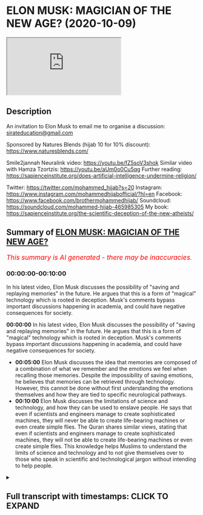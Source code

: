 # ELON MUSK: MAGICIAN OF THE NEW AGE? (2020-10-09)

<iframe loading='lazy' allow='autoplay' src='https://www.youtube.com/embed/tm_MZ4GX05A'></iframe>

## Description

An invitation to Elon Musk to email me to organise a discussion:  
sirateducation@gmail.com

Sponsored by Natures Blends (hijab 10 for 10% discount): <https://www.naturesblends.com/>

Smile2jannah Neuralink video: <https://youtu.be/fZ5soV3shok>
Similar video with Hamza Tzortzis: <https://youtu.be/aUm0o0Cu5qg>
Further reading: <https://sapienceinstitute.org/does-artificial-intelligence-undermine-religion/>

Twitter: <https://twitter.com/mohammed_hijab?s=20>
Instagram: <https://www.instagram.com/mohammedhijabofficial/?hl=en>
Facebook: <https://www.facebook.com/brothermohammedhijab/>
Soundcloud: <https://soundcloud.com/mohammed-hijab-465985305>
My book: <https://sapienceinstitute.org/the-scientific-deception-of-the-new-atheists/>

## Summary of [ELON MUSK: MAGICIAN OF THE NEW AGE?](https://www.youtube.com/watch?v=tm_MZ4GX05A)

*<span style="color:red; font-size:125%">This summary is AI generated - there may be inaccuracies</span>. [](/)*

### <a onclick="modifyYTiframeseektime('0')">00:00:00-00:10:00</a>

In his latest video, Elon Musk discusses the possibility of "saving and replaying memories" in the future. He argues that this is a form of "magical" technology which is rooted in deception. Musk's comments bypass important discussions happening in academia, and could have negative consequences for society.

**<a onclick="modifyYTiframeseektime('0')">00:00:00</a>** In his latest video, Elon Musk discusses the possibility of "saving and replaying memories" in the future. He argues that this is a form of "magical" technology which is rooted in deception. Musk's comments bypass important discussions happening in academia, and could have negative consequences for society.

* **<a onclick="modifyYTiframeseektime('300')">00:05:00</a>** Elon Musk discusses the idea that memories are composed of a combination of what we remember and the emotions we feel when recalling those memories. Despite the impossibility of saving emotions, he believes that memories can be retrieved through technology. However, this cannot be done without first understanding the emotions themselves and how they are tied to specific neurological pathways.
* **<a onclick="modifyYTiframeseektime('600')">00:10:00</a>**  Elon Musk discusses the limitations of science and technology, and how they can be used to enslave people. He says that even if scientists and engineers manage to create sophisticated machines, they will never be able to create life-bearing machines or even create simple flies. The Quran shares similar views, stating that even if scientists and engineers manage to create sophisticated machines, they will not be able to create life-bearing machines or even create simple flies. This knowledge helps Muslims to understand the limits of science and technology and to not give themselves over to those who speak in scientific and technological jargon without intending to help people.

<details><summary><h2>Full transcript with timestamps: CLICK TO EXPAND</h2></summary>

<a onclick="modifyYTiframeseektime('0')">0:00:00</a> [Music]  
<a onclick="modifyYTiframeseektime('5')">0:00:05</a> is the hijab 10  
<a onclick="modifyYTiframeseektime('7')">0:00:07</a> discount code for 10 percent discount on  
<a onclick="modifyYTiframeseektime('9')">0:00:09</a> a wide range of products including  
<a onclick="modifyYTiframeseektime('11')">0:00:11</a> premium ethiopian black seed products  
<a onclick="modifyYTiframeseektime('13')">0:00:13</a> assalamu alaikum  
<a onclick="modifyYTiframeseektime('15')">0:00:15</a> how are you guys doing it's a nice day  
<a onclick="modifyYTiframeseektime('19')">0:00:19</a> and it's a nice day to comment on  
<a onclick="modifyYTiframeseektime('21')">0:00:21</a> something which is very viral on the  
<a onclick="modifyYTiframeseektime('23')">0:00:23</a> internet  
<a onclick="modifyYTiframeseektime('24')">0:00:24</a> the neural link and obviously our  
<a onclick="modifyYTiframeseektime('26')">0:00:26</a> brother zeeshan from smile to janna has  
<a onclick="modifyYTiframeseektime('28')">0:00:28</a> an entire video on this which you can  
<a onclick="modifyYTiframeseektime('30')">0:00:30</a> check out  
<a onclick="modifyYTiframeseektime('31')">0:00:31</a> but let me talk about this because  
<a onclick="modifyYTiframeseektime('33')">0:00:33</a> actually when i went to santa clara i  
<a onclick="modifyYTiframeseektime('34')">0:00:34</a> went to santa clara which is also known  
<a onclick="modifyYTiframeseektime('36')">0:00:36</a> as  
<a onclick="modifyYTiframeseektime('36')">0:00:36</a> silicon valley and i had a debate  
<a onclick="modifyYTiframeseektime('40')">0:00:40</a> with one of the intellectuals there or  
<a onclick="modifyYTiframeseektime('43')">0:00:43</a> one of the  
<a onclick="modifyYTiframeseektime('44')">0:00:44</a> people who represented atheism an  
<a onclick="modifyYTiframeseektime('46')">0:00:46</a> atheism debate in  
<a onclick="modifyYTiframeseektime('48')">0:00:48</a> sacramento and i was in california and i  
<a onclick="modifyYTiframeseektime('50')">0:00:50</a> went to santa clara  
<a onclick="modifyYTiframeseektime('51')">0:00:51</a> and there was someone who actually works  
<a onclick="modifyYTiframeseektime('53')">0:00:53</a> with elon musk  
<a onclick="modifyYTiframeseektime('54')">0:00:54</a> who came to me and he said he wants to  
<a onclick="modifyYTiframeseektime('56')">0:00:56</a> have me speak to elon musk  
<a onclick="modifyYTiframeseektime('59')">0:00:59</a> privately and so on and so forth and at  
<a onclick="modifyYTiframeseektime('61')">0:01:01</a> that time  
<a onclick="modifyYTiframeseektime('62')">0:01:02</a> the schedules were conflicting i mean i  
<a onclick="modifyYTiframeseektime('64')">0:01:04</a> had to go back to london  
<a onclick="modifyYTiframeseektime('65')">0:01:05</a> i had to go to la first and then go back  
<a onclick="modifyYTiframeseektime('67')">0:01:07</a> to london and so the schedules were  
<a onclick="modifyYTiframeseektime('69')">0:01:09</a> conflicting and unfortunately i wasn't  
<a onclick="modifyYTiframeseektime('72')">0:01:12</a> able  
<a onclick="modifyYTiframeseektime('72')">0:01:12</a> to make that that meeting but of course  
<a onclick="modifyYTiframeseektime('75')">0:01:15</a> now if we  
<a onclick="modifyYTiframeseektime('76')">0:01:16</a> uh want to reschedule it we can i know  
<a onclick="modifyYTiframeseektime('78')">0:01:18</a> obviously elon musk  
<a onclick="modifyYTiframeseektime('79')">0:01:19</a> or his employees or anyone who works for  
<a onclick="modifyYTiframeseektime('81')">0:01:21</a> him can  
<a onclick="modifyYTiframeseektime('82')">0:01:22</a> contact me uh on the email that belongs  
<a onclick="modifyYTiframeseektime('85')">0:01:25</a> to this channel you can obviously go to  
<a onclick="modifyYTiframeseektime('86')">0:01:26</a> the about us  
<a onclick="modifyYTiframeseektime('87')">0:01:27</a> page or the section on the youtube  
<a onclick="modifyYTiframeseektime('89')">0:01:29</a> channel and send me an email  
<a onclick="modifyYTiframeseektime('90')">0:01:30</a> with the appropriate titling but having  
<a onclick="modifyYTiframeseektime('92')">0:01:32</a> said this now  
<a onclick="modifyYTiframeseektime('94')">0:01:34</a> the reason why i've just thought of elon  
<a onclick="modifyYTiframeseektime('95')">0:01:35</a> musk is because of the whole neural link  
<a onclick="modifyYTiframeseektime('97')">0:01:37</a> discussion that's being had but before  
<a onclick="modifyYTiframeseektime('99')">0:01:39</a> we have that discussion and  
<a onclick="modifyYTiframeseektime('100')">0:01:40</a> before i comment on those things let's  
<a onclick="modifyYTiframeseektime('102')">0:01:42</a> see what elon musk actually said which i  
<a onclick="modifyYTiframeseektime('105')">0:01:45</a> thought  
<a onclick="modifyYTiframeseektime('105')">0:01:45</a> was quite problematic let's take a look  
<a onclick="modifyYTiframeseektime('107')">0:01:47</a> at what he says will you be able to save  
<a onclick="modifyYTiframeseektime('109')">0:01:49</a> and replay  
<a onclick="modifyYTiframeseektime('110')">0:01:50</a> memories in the future  
<a onclick="modifyYTiframeseektime('113')">0:01:53</a> uh yes i think uh in the future you will  
<a onclick="modifyYTiframeseektime('115')">0:01:55</a> be able to save and  
<a onclick="modifyYTiframeseektime('117')">0:01:57</a> replay memories um i mean this is  
<a onclick="modifyYTiframeseektime('119')">0:01:59</a> obviously sounding increasingly like a  
<a onclick="modifyYTiframeseektime('121')">0:02:01</a> black mirror episode  
<a onclick="modifyYTiframeseektime('122')">0:02:02</a> before i comment on this situation here  
<a onclick="modifyYTiframeseektime('124')">0:02:04</a> with elon musk  
<a onclick="modifyYTiframeseektime('125')">0:02:05</a> i want to say something which is that  
<a onclick="modifyYTiframeseektime('127')">0:02:07</a> you know back in the days  
<a onclick="modifyYTiframeseektime('129')">0:02:09</a> magic used to be illusionary you used to  
<a onclick="modifyYTiframeseektime('131')">0:02:11</a> have some kind of you know trick  
<a onclick="modifyYTiframeseektime('132')">0:02:12</a> to take the bunny out of the hat and so  
<a onclick="modifyYTiframeseektime('135')">0:02:15</a> on that would be magic  
<a onclick="modifyYTiframeseektime('136')">0:02:16</a> but i want to give you maybe a thought  
<a onclick="modifyYTiframeseektime('138')">0:02:18</a> experiment something to think about  
<a onclick="modifyYTiframeseektime('140')">0:02:20</a> if we brought one of our smartphones or  
<a onclick="modifyYTiframeseektime('143')">0:02:23</a> maybe a rocket or  
<a onclick="modifyYTiframeseektime('144')">0:02:24</a> a car and we transported it back to  
<a onclick="modifyYTiframeseektime('148')">0:02:28</a> let's say the 8th century or the 9th  
<a onclick="modifyYTiframeseektime('150')">0:02:30</a> century what do you think people would  
<a onclick="modifyYTiframeseektime('152')">0:02:32</a> say about this instrument this  
<a onclick="modifyYTiframeseektime('154')">0:02:34</a> technological instrument i'm pretty sure  
<a onclick="modifyYTiframeseektime('156')">0:02:36</a> that they would call this magical and  
<a onclick="modifyYTiframeseektime('159')">0:02:39</a> the reason why  
<a onclick="modifyYTiframeseektime('160')">0:02:40</a> they would call this magical is because  
<a onclick="modifyYTiframeseektime('161')">0:02:41</a> for them it's completely inexplicable  
<a onclick="modifyYTiframeseektime('163')">0:02:43</a> they can't explain it in any way shape  
<a onclick="modifyYTiframeseektime('165')">0:02:45</a> or form  
<a onclick="modifyYTiframeseektime('166')">0:02:46</a> so they would attribute it to the demons  
<a onclick="modifyYTiframeseektime('167')">0:02:47</a> they would attribute it  
<a onclick="modifyYTiframeseektime('169')">0:02:49</a> to magic and magic really works best  
<a onclick="modifyYTiframeseektime('173')">0:02:53</a> when the person who's doing it is able  
<a onclick="modifyYTiframeseektime('176')">0:02:56</a> to delude  
<a onclick="modifyYTiframeseektime('178')">0:02:58</a> in a sense deceive individuals into  
<a onclick="modifyYTiframeseektime('181')">0:03:01</a> thinking  
<a onclick="modifyYTiframeseektime('182')">0:03:02</a> that they can do something which is not  
<a onclick="modifyYTiframeseektime('183')">0:03:03</a> actually possible  
<a onclick="modifyYTiframeseektime('185')">0:03:05</a> which defies the scope of the empirical  
<a onclick="modifyYTiframeseektime('188')">0:03:08</a> reality  
<a onclick="modifyYTiframeseektime('190')">0:03:10</a> and i think that to be honest with you  
<a onclick="modifyYTiframeseektime('192')">0:03:12</a> um when i was growing up i used to watch  
<a onclick="modifyYTiframeseektime('194')">0:03:14</a> these  
<a onclick="modifyYTiframeseektime('195')">0:03:15</a> you know when i was a kid i used to  
<a onclick="modifyYTiframeseektime('196')">0:03:16</a> watch people like david blaine and these  
<a onclick="modifyYTiframeseektime('198')">0:03:18</a> you know  
<a onclick="modifyYTiframeseektime('199')">0:03:19</a> famous magicians recently i saw david  
<a onclick="modifyYTiframeseektime('201')">0:03:21</a> blaine he's on the  
<a onclick="modifyYTiframeseektime('203')">0:03:23</a> gre uh joe rogan experience podcast  
<a onclick="modifyYTiframeseektime('206')">0:03:26</a> and he was vomiting out some frogs and i  
<a onclick="modifyYTiframeseektime('209')">0:03:29</a> i promise you even joe rogan was  
<a onclick="modifyYTiframeseektime('210')">0:03:30</a> felt sick and disgusted from this and i  
<a onclick="modifyYTiframeseektime('213')">0:03:33</a> don't think  
<a onclick="modifyYTiframeseektime('214')">0:03:34</a> that we have room for that kind of  
<a onclick="modifyYTiframeseektime('216')">0:03:36</a> illusionary type of magic anymore it's  
<a onclick="modifyYTiframeseektime('218')">0:03:38</a> boring now it's  
<a onclick="modifyYTiframeseektime('219')">0:03:39</a> the thing of the past it's a waste of  
<a onclick="modifyYTiframeseektime('221')">0:03:41</a> time  
<a onclick="modifyYTiframeseektime('223')">0:03:43</a> and actually it's quite disgusting in  
<a onclick="modifyYTiframeseektime('224')">0:03:44</a> the case of the example i just gave you  
<a onclick="modifyYTiframeseektime('226')">0:03:46</a> but the most effective magic i see  
<a onclick="modifyYTiframeseektime('229')">0:03:49</a> happening now  
<a onclick="modifyYTiframeseektime('230')">0:03:50</a> relates to people speaking in  
<a onclick="modifyYTiframeseektime('232')">0:03:52</a> technological terms scientific terms  
<a onclick="modifyYTiframeseektime('234')">0:03:54</a> so-called  
<a onclick="modifyYTiframeseektime('235')">0:03:55</a> scientific so-called technological terms  
<a onclick="modifyYTiframeseektime('240')">0:04:00</a> in ways which makes people think that  
<a onclick="modifyYTiframeseektime('242')">0:04:02</a> they can do things  
<a onclick="modifyYTiframeseektime('244')">0:04:04</a> which they can't actually do and of  
<a onclick="modifyYTiframeseektime('246')">0:04:06</a> course  
<a onclick="modifyYTiframeseektime('247')">0:04:07</a> from an islamic perspective and i know  
<a onclick="modifyYTiframeseektime('248')">0:04:08</a> from a christian perspective as well  
<a onclick="modifyYTiframeseektime('250')">0:04:10</a> the meta narrative is at the end of  
<a onclick="modifyYTiframeseektime('251')">0:04:11</a> times there will be an antichrist  
<a onclick="modifyYTiframeseektime('253')">0:04:13</a> and this antichrist or from the islamic  
<a onclick="modifyYTiframeseektime('255')">0:04:15</a> perspective  
<a onclick="modifyYTiframeseektime('257')">0:04:17</a> will literally deceive people into  
<a onclick="modifyYTiframeseektime('259')">0:04:19</a> thinking that they he can  
<a onclick="modifyYTiframeseektime('261')">0:04:21</a> raise people back from the dead  
<a onclick="modifyYTiframeseektime('264')">0:04:24</a> and of course this is impossible  
<a onclick="modifyYTiframeseektime('268')">0:04:28</a> it could be the case god knows best  
<a onclick="modifyYTiframeseektime('271')">0:04:31</a> that the antichrist does so using  
<a onclick="modifyYTiframeseektime('274')">0:04:34</a> technological jargon  
<a onclick="modifyYTiframeseektime('277')">0:04:37</a> because now almost if you use technology  
<a onclick="modifyYTiframeseektime('280')">0:04:40</a> like elon musk has in the clip that  
<a onclick="modifyYTiframeseektime('283')">0:04:43</a> we've seen  
<a onclick="modifyYTiframeseektime('284')">0:04:44</a> you can pretty much try and justify  
<a onclick="modifyYTiframeseektime('286')">0:04:46</a> anything so let's get to the point of  
<a onclick="modifyYTiframeseektime('289')">0:04:49</a> why what elon musk said itself is really  
<a onclick="modifyYTiframeseektime('292')">0:04:52</a> problematic  
<a onclick="modifyYTiframeseektime('293')">0:04:53</a> and it bypasses so many discussions are  
<a onclick="modifyYTiframeseektime('295')">0:04:55</a> happening in academia  
<a onclick="modifyYTiframeseektime('297')">0:04:57</a> in such a you know casual way let's talk  
<a onclick="modifyYTiframeseektime('300')">0:05:00</a> about it  
<a onclick="modifyYTiframeseektime('301')">0:05:01</a> so when he was asked about saving and  
<a onclick="modifyYTiframeseektime('304')">0:05:04</a> retrieving  
<a onclick="modifyYTiframeseektime('305')">0:05:05</a> memories elon musk states  
<a onclick="modifyYTiframeseektime('309')">0:05:09</a> that he thinks it's possible to do so  
<a onclick="modifyYTiframeseektime('311')">0:05:11</a> but what our memories really are  
<a onclick="modifyYTiframeseektime('312')">0:05:12</a> composite of  
<a onclick="modifyYTiframeseektime('315')">0:05:15</a> what our memories really are composite  
<a onclick="modifyYTiframeseektime('316')">0:05:16</a> of because memories  
<a onclick="modifyYTiframeseektime('318')">0:05:18</a> are not just the information retrieved  
<a onclick="modifyYTiframeseektime('320')">0:05:20</a> from the five  
<a onclick="modifyYTiframeseektime('321')">0:05:21</a> senses they are not just the information  
<a onclick="modifyYTiframeseektime('324')">0:05:24</a> retrieved from the five senses  
<a onclick="modifyYTiframeseektime('326')">0:05:26</a> memories are also the experiences or the  
<a onclick="modifyYTiframeseektime('329')">0:05:29</a> first person subjective  
<a onclick="modifyYTiframeseektime('331')">0:05:31</a> states otherwise known sometimes as  
<a onclick="modifyYTiframeseektime('333')">0:05:33</a> emotions that we had  
<a onclick="modifyYTiframeseektime('335')">0:05:35</a> when we were undergoing such things  
<a onclick="modifyYTiframeseektime('337')">0:05:37</a> whatever it is that we were going  
<a onclick="modifyYTiframeseektime('338')">0:05:38</a> through  
<a onclick="modifyYTiframeseektime('339')">0:05:39</a> so i want you to think of a memory that  
<a onclick="modifyYTiframeseektime('341')">0:05:41</a> you you're acquainted with  
<a onclick="modifyYTiframeseektime('342')">0:05:42</a> maybe with a loved one now obviously if  
<a onclick="modifyYTiframeseektime('345')">0:05:45</a> i were watching the same thing if  
<a onclick="modifyYTiframeseektime('346')">0:05:46</a> for example you got that video of  
<a onclick="modifyYTiframeseektime('350')">0:05:50</a> you and your son daughter mother  
<a onclick="modifyYTiframeseektime('353')">0:05:53</a> uh father person that you love and it  
<a onclick="modifyYTiframeseektime('355')">0:05:55</a> was a really meaningful memory to you  
<a onclick="modifyYTiframeseektime('358')">0:05:58</a> and i watched it on a television set am  
<a onclick="modifyYTiframeseektime('361')">0:06:01</a> i gonna have the same experience with  
<a onclick="modifyYTiframeseektime('362')">0:06:02</a> that  
<a onclick="modifyYTiframeseektime('363')">0:06:03</a> information as you would of course not  
<a onclick="modifyYTiframeseektime('366')">0:06:06</a> of course not the reason why is because  
<a onclick="modifyYTiframeseektime('369')">0:06:09</a> the feelings that you had  
<a onclick="modifyYTiframeseektime('371')">0:06:11</a> interacting with that information are  
<a onclick="modifyYTiframeseektime('372')">0:06:12</a> completely different to the feelings  
<a onclick="modifyYTiframeseektime('374')">0:06:14</a> that i have  
<a onclick="modifyYTiframeseektime('375')">0:06:15</a> now the question is can emotions be  
<a onclick="modifyYTiframeseektime('377')">0:06:17</a> saved  
<a onclick="modifyYTiframeseektime('378')">0:06:18</a> stored and retrieved the answer is  
<a onclick="modifyYTiframeseektime('380')">0:06:20</a> unequivocally no  
<a onclick="modifyYTiframeseektime('381')">0:06:21</a> they can't be because they're  
<a onclick="modifyYTiframeseektime('382')">0:06:22</a> first-person subjective experiences  
<a onclick="modifyYTiframeseektime('384')">0:06:24</a> and as thomas sneagle says science is  
<a onclick="modifyYTiframeseektime('387')">0:06:27</a> the work of third person  
<a onclick="modifyYTiframeseektime('389')">0:06:29</a> science works in the third person so how  
<a onclick="modifyYTiframeseektime('391')">0:06:31</a> can third-person science access in the  
<a onclick="modifyYTiframeseektime('393')">0:06:33</a> first place  
<a onclick="modifyYTiframeseektime('394')">0:06:34</a> first person subjective experiences  
<a onclick="modifyYTiframeseektime('398')">0:06:38</a> another issue is this say for example we  
<a onclick="modifyYTiframeseektime('401')">0:06:41</a> take the physicalist view  
<a onclick="modifyYTiframeseektime('402')">0:06:42</a> which by the way is unprovable through  
<a onclick="modifyYTiframeseektime('405')">0:06:45</a> neurology  
<a onclick="modifyYTiframeseektime('406')">0:06:46</a> because physicalism is an assumption  
<a onclick="modifyYTiframeseektime('407')">0:06:47</a> it's a metaphysical  
<a onclick="modifyYTiframeseektime('409')">0:06:49</a> philosophical assumption and you have to  
<a onclick="modifyYTiframeseektime('412')">0:06:52</a> have this assumption in order to think  
<a onclick="modifyYTiframeseektime('413')">0:06:53</a> somehow that it's possible to take  
<a onclick="modifyYTiframeseektime('415')">0:06:55</a> first-person subjective experiences and  
<a onclick="modifyYTiframeseektime('416')">0:06:56</a> save them and retrieve them  
<a onclick="modifyYTiframeseektime('419')">0:06:59</a> but let's say for the sake of argument  
<a onclick="modifyYTiframeseektime('421')">0:07:01</a> we take this view  
<a onclick="modifyYTiframeseektime('422')">0:07:02</a> to be charitable and say  
<a onclick="modifyYTiframeseektime('425')">0:07:05</a> we put an individual under an mri scan  
<a onclick="modifyYTiframeseektime('428')">0:07:08</a> and we  
<a onclick="modifyYTiframeseektime('429')">0:07:09</a> activate for example we stimulate  
<a onclick="modifyYTiframeseektime('433')">0:07:13</a> their love center for example by showing  
<a onclick="modifyYTiframeseektime('435')">0:07:15</a> them pictures or videos  
<a onclick="modifyYTiframeseektime('437')">0:07:17</a> of people that they love showing them on  
<a onclick="modifyYTiframeseektime('439')">0:07:19</a> the other hand pictures and videos of  
<a onclick="modifyYTiframeseektime('440')">0:07:20</a> people that they hate  
<a onclick="modifyYTiframeseektime('443')">0:07:23</a> and tracking in the on their brain  
<a onclick="modifyYTiframeseektime('446')">0:07:26</a> the centers the neurological centers  
<a onclick="modifyYTiframeseektime('449')">0:07:29</a> which  
<a onclick="modifyYTiframeseektime('450')">0:07:30</a> activate when you know the when they are  
<a onclick="modifyYTiframeseektime('452')">0:07:32</a> reminded of the people that they love  
<a onclick="modifyYTiframeseektime('454')">0:07:34</a> versus when they're like  
<a onclick="modifyYTiframeseektime('455')">0:07:35</a> reminded of the people that they hate  
<a onclick="modifyYTiframeseektime('457')">0:07:37</a> you'll see in the brain  
<a onclick="modifyYTiframeseektime('459')">0:07:39</a> in that mapping for the sake of argument  
<a onclick="modifyYTiframeseektime('462')">0:07:42</a> a certain area  
<a onclick="modifyYTiframeseektime('464')">0:07:44</a> or certain neurons reacting in a certain  
<a onclick="modifyYTiframeseektime('466')">0:07:46</a> way let's say for the sake of argument  
<a onclick="modifyYTiframeseektime('468')">0:07:48</a> they react in ways  
<a onclick="modifyYTiframeseektime('469')">0:07:49</a> call it abc love whenever love is  
<a onclick="modifyYTiframeseektime('472')">0:07:52</a> present  
<a onclick="modifyYTiframeseektime('473')">0:07:53</a> abc is present in the brain this is a  
<a onclick="modifyYTiframeseektime('475')">0:07:55</a> neurological  
<a onclick="modifyYTiframeseektime('477')">0:07:57</a> uh kind of like you know a reaction to  
<a onclick="modifyYTiframeseektime('479')">0:07:59</a> love  
<a onclick="modifyYTiframeseektime('480')">0:08:00</a> abc and whenever hate is with the the  
<a onclick="modifyYTiframeseektime('483')">0:08:03</a> the opposite whenever hate is there cde  
<a onclick="modifyYTiframeseektime('486')">0:08:06</a> neurological pathways are activated and  
<a onclick="modifyYTiframeseektime('488')">0:08:08</a> firings happen  
<a onclick="modifyYTiframeseektime('489')">0:08:09</a> in on the mind on the brain sorry and  
<a onclick="modifyYTiframeseektime('492')">0:08:12</a> when this happens  
<a onclick="modifyYTiframeseektime('494')">0:08:14</a> okay you think  
<a onclick="modifyYTiframeseektime('497')">0:08:17</a> as the scientists so love equals abc and  
<a onclick="modifyYTiframeseektime('500')">0:08:20</a> hey equals  
<a onclick="modifyYTiframeseektime('500')">0:08:20</a> cde right are you with me here so  
<a onclick="modifyYTiframeseektime('504')">0:08:24</a> you got the brain under the mri and  
<a onclick="modifyYTiframeseektime('506')">0:08:26</a> you're stimulating it with love and hate  
<a onclick="modifyYTiframeseektime('508')">0:08:28</a> and you think love is abc and you think  
<a onclick="modifyYTiframeseektime('511')">0:08:31</a> hate is d  
<a onclick="modifyYTiframeseektime('512')">0:08:32</a> c d e okay now  
<a onclick="modifyYTiframeseektime('515')">0:08:35</a> in the case of love which is abc in the  
<a onclick="modifyYTiframeseektime('517')">0:08:37</a> case of love which is abc  
<a onclick="modifyYTiframeseektime('519')">0:08:39</a> the question is is neurological pathway  
<a onclick="modifyYTiframeseektime('521')">0:08:41</a> abc  
<a onclick="modifyYTiframeseektime('523')">0:08:43</a> only present when love is present  
<a onclick="modifyYTiframeseektime('526')">0:08:46</a> so david papanua says no  
<a onclick="modifyYTiframeseektime('530')">0:08:50</a> and this is the argument an undercutter  
<a onclick="modifyYTiframeseektime('532')">0:08:52</a> for me  
<a onclick="modifyYTiframeseektime('533')">0:08:53</a> in the academic literature which i  
<a onclick="modifyYTiframeseektime('535')">0:08:55</a> believe smackdown  
<a onclick="modifyYTiframeseektime('537')">0:08:57</a> is a smackdown argument for this kind of  
<a onclick="modifyYTiframeseektime('540')">0:09:00</a> reasoning if  
<a onclick="modifyYTiframeseektime('543')">0:09:03</a> only love caused abc then you'd have  
<a onclick="modifyYTiframeseektime('547')">0:09:07</a> more of an argument but it's not the  
<a onclick="modifyYTiframeseektime('549')">0:09:09</a> case that abc  
<a onclick="modifyYTiframeseektime('550')">0:09:10</a> is instantiated only when love is there  
<a onclick="modifyYTiframeseektime('554')">0:09:14</a> and even if that was the case whenever  
<a onclick="modifyYTiframeseektime('556')">0:09:16</a> love is there and only love  
<a onclick="modifyYTiframeseektime('558')">0:09:18</a> abc is there then there'd be an issue  
<a onclick="modifyYTiframeseektime('560')">0:09:20</a> with  
<a onclick="modifyYTiframeseektime('561')">0:09:21</a> saying that correlation equals causation  
<a onclick="modifyYTiframeseektime('563')">0:09:23</a> so there's two layers of problem  
<a onclick="modifyYTiframeseektime('565')">0:09:25</a> which show us how it is impossible even  
<a onclick="modifyYTiframeseektime('568')">0:09:28</a> on physicalist grounds  
<a onclick="modifyYTiframeseektime('570')">0:09:30</a> that emotions can sometimes somehow be  
<a onclick="modifyYTiframeseektime('573')">0:09:33</a> saved and retrieved and then  
<a onclick="modifyYTiframeseektime('575')">0:09:35</a> saved and then retrieved so  
<a onclick="modifyYTiframeseektime('578')">0:09:38</a> this is where individuals  
<a onclick="modifyYTiframeseektime('581')">0:09:41</a> who who use technology  
<a onclick="modifyYTiframeseektime('585')">0:09:45</a> may not be who may not be acquainted  
<a onclick="modifyYTiframeseektime('587')">0:09:47</a> with the academic literature on the  
<a onclick="modifyYTiframeseektime('588')">0:09:48</a> topic  
<a onclick="modifyYTiframeseektime('589')">0:09:49</a> on the heart problems of consciousness  
<a onclick="modifyYTiframeseektime('592')">0:09:52</a> will make such claims very casually  
<a onclick="modifyYTiframeseektime('597')">0:09:57</a> to make people think that they can  
<a onclick="modifyYTiframeseektime('598')">0:09:58</a> actually do things which are not  
<a onclick="modifyYTiframeseektime('599')">0:09:59</a> possible  
<a onclick="modifyYTiframeseektime('601')">0:10:01</a> in fact it's not possible to save let me  
<a onclick="modifyYTiframeseektime('602')">0:10:02</a> tell you this now it's not possible to  
<a onclick="modifyYTiframeseektime('604')">0:10:04</a> save  
<a onclick="modifyYTiframeseektime('605')">0:10:05</a> and retrieve how you felt about anything  
<a onclick="modifyYTiframeseektime('608')">0:10:08</a> because how you felt is a first person  
<a onclick="modifyYTiframeseektime('611')">0:10:11</a> subjective state  
<a onclick="modifyYTiframeseektime('612')">0:10:12</a> and how you felt is inextricably linked  
<a onclick="modifyYTiframeseektime('615')">0:10:15</a> to how  
<a onclick="modifyYTiframeseektime('616')">0:10:16</a> and what you did and that is  
<a onclick="modifyYTiframeseektime('619')">0:10:19</a> the equation for an experience and a  
<a onclick="modifyYTiframeseektime('621')">0:10:21</a> memory otherwise  
<a onclick="modifyYTiframeseektime('622')">0:10:22</a> it's the same as me videoing something  
<a onclick="modifyYTiframeseektime('624')">0:10:24</a> on my phone saving and retrieving what's  
<a onclick="modifyYTiframeseektime('626')">0:10:26</a> the difference a neural link you put it  
<a onclick="modifyYTiframeseektime('627')">0:10:27</a> in your brain  
<a onclick="modifyYTiframeseektime('628')">0:10:28</a> video and something on my phone there's  
<a onclick="modifyYTiframeseektime('630')">0:10:30</a> not much difference you see  
<a onclick="modifyYTiframeseektime('632')">0:10:32</a> so here it's very important to note that  
<a onclick="modifyYTiframeseektime('635')">0:10:35</a> those postulations that are made  
<a onclick="modifyYTiframeseektime('637')">0:10:37</a> are false because if we start to believe  
<a onclick="modifyYTiframeseektime('640')">0:10:40</a> these individuals who speak in these  
<a onclick="modifyYTiframeseektime('642')">0:10:42</a> technological ways  
<a onclick="modifyYTiframeseektime('644')">0:10:44</a> and these scientific ways in order to  
<a onclick="modifyYTiframeseektime('646')">0:10:46</a> really make philosophical arguments  
<a onclick="modifyYTiframeseektime('648')">0:10:48</a> or at least make assumptions which have  
<a onclick="modifyYTiframeseektime('651')">0:10:51</a> uh  
<a onclick="modifyYTiframeseektime('652')">0:10:52</a> make arguments which have philosophical  
<a onclick="modifyYTiframeseektime('653')">0:10:53</a> presuppositions physicalist  
<a onclick="modifyYTiframeseektime('655')">0:10:55</a> presuppositions in this case  
<a onclick="modifyYTiframeseektime('657')">0:10:57</a> then that is the slippery slope  
<a onclick="modifyYTiframeseektime('660')">0:11:00</a> that will lead ultimately to  
<a onclick="modifyYTiframeseektime('664')">0:11:04</a> believing that these individuals are  
<a onclick="modifyYTiframeseektime('667')">0:11:07</a> worth  
<a onclick="modifyYTiframeseektime('667')">0:11:07</a> your in in a sense mental subordination  
<a onclick="modifyYTiframeseektime('670')">0:11:10</a> quite frankly  
<a onclick="modifyYTiframeseektime('671')">0:11:11</a> mental and ideologically even  
<a onclick="modifyYTiframeseektime('674')">0:11:14</a> subordination  
<a onclick="modifyYTiframeseektime('675')">0:11:15</a> and this is the pathway leading to the  
<a onclick="modifyYTiframeseektime('679')">0:11:19</a> antichrist from our perspective leading  
<a onclick="modifyYTiframeseektime('681')">0:11:21</a> to  
<a onclick="modifyYTiframeseektime('681')">0:11:21</a> the gel from our perspective so we have  
<a onclick="modifyYTiframeseektime('683')">0:11:23</a> to be careful of  
<a onclick="modifyYTiframeseektime('684')">0:11:24</a> those realities so the reason why this  
<a onclick="modifyYTiframeseektime('687')">0:11:27</a> is  
<a onclick="modifyYTiframeseektime('688')">0:11:28</a> important to this whole narrative of the  
<a onclick="modifyYTiframeseektime('690')">0:11:30</a> antichrist  
<a onclick="modifyYTiframeseektime('691')">0:11:31</a> is because from our perspective as  
<a onclick="modifyYTiframeseektime('693')">0:11:33</a> muslims that the jail the antichrist  
<a onclick="modifyYTiframeseektime('695')">0:11:35</a> will come at the end of times and will  
<a onclick="modifyYTiframeseektime('696')">0:11:36</a> tell people  
<a onclick="modifyYTiframeseektime('697')">0:11:37</a> that look i'm going to be able to raise  
<a onclick="modifyYTiframeseektime('698')">0:11:38</a> your parents i'm going to be able to  
<a onclick="modifyYTiframeseektime('699')">0:11:39</a> raise the dead i'm going to be able to  
<a onclick="modifyYTiframeseektime('700')">0:11:40</a> do these things and  
<a onclick="modifyYTiframeseektime('702')">0:11:42</a> and then finally he's gonna ask people  
<a onclick="modifyYTiframeseektime('704')">0:11:44</a> for his worship  
<a onclick="modifyYTiframeseektime('705')">0:11:45</a> which is really in truly submission  
<a onclick="modifyYTiframeseektime('707')">0:11:47</a> mental  
<a onclick="modifyYTiframeseektime('708')">0:11:48</a> and ideological submission so i say to  
<a onclick="modifyYTiframeseektime('710')">0:11:50</a> elon musk it'll be really interesting  
<a onclick="modifyYTiframeseektime('713')">0:11:53</a> uh you know it was two years ago when i  
<a onclick="modifyYTiframeseektime('715')">0:11:55</a> was meant to come and see you  
<a onclick="modifyYTiframeseektime('717')">0:11:57</a> in silicon valley with the invitation of  
<a onclick="modifyYTiframeseektime('720')">0:12:00</a> your  
<a onclick="modifyYTiframeseektime('721')">0:12:01</a> your colleague or your employee  
<a onclick="modifyYTiframeseektime('725')">0:12:05</a> in santa clara and of course i'm willing  
<a onclick="modifyYTiframeseektime('728')">0:12:08</a> to do that  
<a onclick="modifyYTiframeseektime('729')">0:12:09</a> still like we can have a conversation on  
<a onclick="modifyYTiframeseektime('731')">0:12:11</a> zoom we and so on and so forth but the  
<a onclick="modifyYTiframeseektime('733')">0:12:13</a> point is  
<a onclick="modifyYTiframeseektime('735')">0:12:15</a> these are big questions about life and  
<a onclick="modifyYTiframeseektime('737')">0:12:17</a> the quran actually has something to say  
<a onclick="modifyYTiframeseektime('739')">0:12:19</a> about life in general and about what you  
<a onclick="modifyYTiframeseektime('741')">0:12:21</a> can and can't do  
<a onclick="modifyYTiframeseektime('742')">0:12:22</a> and by knowing what you can't do then  
<a onclick="modifyYTiframeseektime('745')">0:12:25</a> you can't aspire to impossibility  
<a onclick="modifyYTiframeseektime('747')">0:12:27</a> and the quran says this look  
<a onclick="modifyYTiframeseektime('750')">0:12:30</a> at me  
<a onclick="modifyYTiframeseektime('756')">0:12:36</a> those who you call besides god and take  
<a onclick="modifyYTiframeseektime('759')">0:12:39</a> as gods in other words you worship and  
<a onclick="modifyYTiframeseektime('760')">0:12:40</a> you give them that mental subordination  
<a onclick="modifyYTiframeseektime('762')">0:12:42</a> and that  
<a onclick="modifyYTiframeseektime('763')">0:12:43</a> you know that absolute subordination  
<a onclick="modifyYTiframeseektime('765')">0:12:45</a> submission  
<a onclick="modifyYTiframeseektime('766')">0:12:46</a> besides the creator god allah we call  
<a onclick="modifyYTiframeseektime('770')">0:12:50</a> allah  
<a onclick="modifyYTiframeseektime('773')">0:12:53</a> they will not even be able to create a  
<a onclick="modifyYTiframeseektime('775')">0:12:55</a> fly  
<a onclick="modifyYTiframeseektime('777')">0:12:57</a> because even if you get the chemical  
<a onclick="modifyYTiframeseektime('781')">0:13:01</a> things that are required for a fly to be  
<a onclick="modifyYTiframeseektime('783')">0:13:03</a> you will never be able to  
<a onclick="modifyYTiframeseektime('784')">0:13:04</a> to put in that fly first person  
<a onclick="modifyYTiframeseektime('786')">0:13:06</a> subjective experiences  
<a onclick="modifyYTiframeseektime('788')">0:13:08</a> you will never be able to give that fly  
<a onclick="modifyYTiframeseektime('790')">0:13:10</a> consciousness life-bearing consciousness  
<a onclick="modifyYTiframeseektime('793')">0:13:13</a> and therefore you'll never be able to  
<a onclick="modifyYTiframeseektime('794')">0:13:14</a> create a fly in the first place  
<a onclick="modifyYTiframeseektime('798')">0:13:18</a> the quran says even if they come  
<a onclick="modifyYTiframeseektime('799')">0:13:19</a> together and try  
<a onclick="modifyYTiframeseektime('801')">0:13:21</a> and do so so knowing all those things  
<a onclick="modifyYTiframeseektime('804')">0:13:24</a> will let us know  
<a onclick="modifyYTiframeseektime('806')">0:13:26</a> what the limits are to science and  
<a onclick="modifyYTiframeseektime('808')">0:13:28</a> technology generally  
<a onclick="modifyYTiframeseektime('810')">0:13:30</a> and not allow us to give ourselves as  
<a onclick="modifyYTiframeseektime('812')">0:13:32</a> slaves  
<a onclick="modifyYTiframeseektime('814')">0:13:34</a> to such individuals who speak in  
<a onclick="modifyYTiframeseektime('816')">0:13:36</a> scientific  
<a onclick="modifyYTiframeseektime('817')">0:13:37</a> and technological jargon but intend  
<a onclick="modifyYTiframeseektime('820')">0:13:40</a> nothing but  
<a onclick="modifyYTiframeseektime('820')">0:13:40</a> magic was like  
<a onclick="modifyYTiframeseektime('834')">0:13:54</a> you  
</details>
